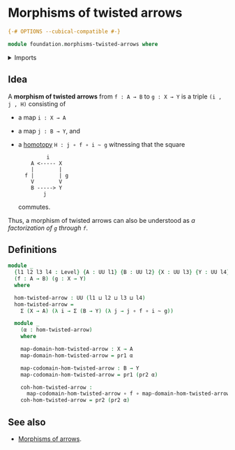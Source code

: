 # Morphisms of twisted arrows

```agda
{-# OPTIONS --cubical-compatible #-}

module foundation.morphisms-twisted-arrows where
```

<details><summary>Imports</summary>

```agda
open import foundation.dependent-pair-types
open import foundation.universe-levels

open import foundation-core.function-types
open import foundation-core.homotopies
```

</details>

## Idea

A **morphism of twisted arrows** from `f : A → B` to `g : X → Y` is a triple
`(i , j , H)` consisting of

- a map `i : X → A`
- a map `j : B → Y`, and
- a [homotopy](foundation-core.homotopies.md) `H : j ∘ f ∘ i ~ g` witnessing
  that the square

  ```text
           i
      A <----- X
      |        |
    f |        | g
      V        V
      B -----> Y
          j
  ```

  commutes.

Thus, a morphism of twisted arrows can also be understood as _a factorization of
`g` through `f`_.

## Definitions

```agda
module _
  {l1 l2 l3 l4 : Level} {A : UU l1} {B : UU l2} {X : UU l3} {Y : UU l4}
  (f : A → B) (g : X → Y)
  where

  hom-twisted-arrow : UU (l1 ⊔ l2 ⊔ l3 ⊔ l4)
  hom-twisted-arrow =
    Σ (X → A) (λ i → Σ (B → Y) (λ j → j ∘ f ∘ i ~ g))

  module _
    (α : hom-twisted-arrow)
    where

    map-domain-hom-twisted-arrow : X → A
    map-domain-hom-twisted-arrow = pr1 α

    map-codomain-hom-twisted-arrow : B → Y
    map-codomain-hom-twisted-arrow = pr1 (pr2 α)

    coh-hom-twisted-arrow :
      map-codomain-hom-twisted-arrow ∘ f ∘ map-domain-hom-twisted-arrow ~ g
    coh-hom-twisted-arrow = pr2 (pr2 α)
```

## See also

- [Morphisms of arrows](foundation.morphisms-arrows.md).
